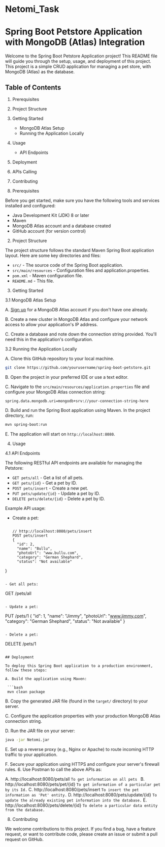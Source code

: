 # Netomi_Task

# Spring Boot Petstore Application with MongoDB (Atlas) Integration

Welcome to the Spring Boot Petstore Application project! This README file will guide you through the setup, usage, and deployment of this project. This project is a simple CRUD application for managing a pet store, with MongoDB (Atlas) as the database.

## Table of Contents
1. Prerequisites
2. Project Structure
3. Getting Started
    - MongoDB Atlas Setup
    - Running the Application Locally
4. Usage
    - API Endpoints
5. Deployment
6. APIs Calling
7. Contributing

1. Prerequisites

Before you get started, make sure you have the following tools and services installed and configured:

- Java Development Kit (JDK) 8 or later
- Maven
- MongoDB Atlas account and a database created
- GitHub account (for version control)

2. Project Structure

The project structure follows the standard Maven Spring Boot application layout. Here are some key directories and files:

- `src/` - The source code of the Spring Boot application.
- `src/main/resources` - Configuration files and application.properties.
- `pom.xml` - Maven configuration file.
- `README.md` - This file.

3. Getting Started

3.1 MongoDB Atlas Setup

A. [Sign up](https://www.mongodb.com/cloud/atlas/register) for a MongoDB Atlas account if you don't have one already.

B. Create a new cluster in MongoDB Atlas and configure your network access to allow your application's IP address.

C. Create a database and note down the connection string provided. You'll need this in the application's configuration.

3.2 Running the Application Locally

A. Clone this GitHub repository to your local machine.

   ```bash
   git clone https://github.com/yourusername/spring-boot-petstore.git
   ```

B. Open the project in your preferred IDE or use a text editor.

C. Navigate to the `src/main/resources/application.properties` file and configure your MongoDB Atlas connection string:

   ```application.properties
   spring.data.mongodb.uri=mongodb+srv://your-connection-string-here
   ```

D. Build and run the Spring Boot application using Maven. In the project directory, run:

   ```bash
   mvn spring-boot:run
   ```

E. The application will start on `http://localhost:8080`.

4. Usage

4.1 API Endpoints

The following RESTful API endpoints are available for managing the Petstore:

- `GET pets/all` - Get a list of all pets.
- `GET pets/{id}` - Get a pet by ID.
- `POST pets/insert` - Create a new pet.
- `PUT pets/update/{id}` - Update a pet by ID.
- `DELETE pets/delete/{id}` - Delete a pet by ID.

Example API usage:

- Create a pet:
  ```

  // http://localhost:8080/pets/insert
  POST pets/insert
  {
    "id": 2,
    "name": "Bullu",
    "photoUrl": "www.bullu.com",
    "category": "German Shephard",
    "status": "Not available"
}
  ```

- Get all pets:
  ```
  GET /pets/all
  ```

- Update a pet:
  ```
  PUT /pets/1
  {
    "id": 1,
    "name": "Jimmy",
    "photoUrl": "www.jimmy.com",
    "category": "German Shephard",
    "status": "Not available"
}
  ```

- Delete a pet:
  ```
  DELETE /pets/1
  ```

## Deployment

To deploy this Spring Boot application to a production environment, follow these steps:

A. Build the application using Maven:

   ```bash
   mvn clean package
   ```

B. Copy the generated JAR file (found in the `target/` directory) to your server.

C. Configure the application properties with your production MongoDB Atlas connection string.

D. Run the JAR file on your server:

   ```bash
   java -jar Netomi.jar
   ```

E. Set up a reverse proxy (e.g., Nginx or Apache) to route incoming HTTP traffic to your application.

F. Secure your application using HTTPS and configure your server's firewall rules.
6. Use Postman to call the above APIs as:

A. http://localhost:8080/pets/all   `To get information on all pets `
B. http://localhost:8080/pets/pet/{id}   `To get information of a particular pet by its Id.`
C. http://localhost:8080/pets/insert    `To insert the pet information as 'Pet' entity.`
D. http://localhost:8080/pets/update/{id}    `To update the already existing pet information into the database.`
E. http://localhost:8080/pets/delete/{id}   `To delete a particular data entity from the database.`

8. Contributing

We welcome contributions to this project. If you find a bug, have a feature request, or want to contribute code, please create an issue or submit a pull request on GitHub.
